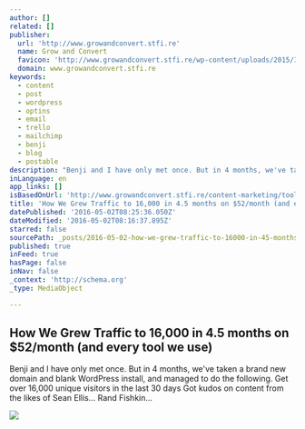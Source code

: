 ```yaml
---
author: []
related: []
publisher:
  url: 'http://www.growandconvert.stfi.re'
  name: Grow and Convert
  favicon: 'http://www.growandconvert.stfi.re/wp-content/uploads/2015/11/favicon.png'
  domain: www.growandconvert.stfi.re
keywords:
  - content
  - post
  - wordpress
  - optins
  - email
  - trello
  - mailchimp
  - benji
  - blog
  - postable
description: "Benji and I have only met once. But in 4 months, we've taken a brand new domain and blank WordPress install, and managed to do the following. Get over 16,000 unique visitors in the last 30 days Got kudos on content from the likes of Sean Ellis... Rand Fishkin..."
inLanguage: en
app_links: []
isBasedOnUrl: 'http://www.growandconvert.stfi.re/content-marketing/tools-blog-traffic/?sf=xxpron'
title: 'How We Grew Traffic to 16,000 in 4.5 months on $52/month (and every tool we use)'
datePublished: '2016-05-02T08:25:36.050Z'
dateModified: '2016-05-02T08:16:37.895Z'
starred: false
sourcePath: _posts/2016-05-02-how-we-grew-traffic-to-16000-in-45-months-on-dollar52month-an.md
published: true
inFeed: true
hasPage: false
inNav: false
_context: 'http://schema.org'
_type: MediaObject

---
```

<article style=""><h1>How We Grew Traffic to 16,000 in 4.5 months on $52/month (and every tool we use)</h1><p>Benji and I have only met once. But in 4 months, we've taken a brand new domain and blank WordPress install, and managed to do the following. Get over 16,000 unique visitors in the last 30 days Got kudos on content from the likes of Sean Ellis... Rand Fishkin...</p><img src="http://www.growandconvert.com/wp-content/uploads/2016/04/Postable_Cleaner.jpg" /></article>